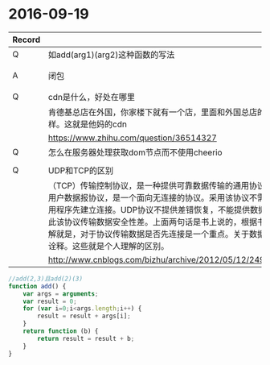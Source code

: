 # 2016-09-19

| Record |                                          |      |
| ------ | ---------------------------------------- | ---- |
| Q      | 如add(arg1)(arg2)这种函数的写法                  |      |
| A      | 闭包                                       | 如下   |
| Q      | cdn是什么，好处在哪里                             |      |
|        | 肯德基总店在外国，你家楼下就有一个店，里面和外国总店的东西一样。这就是他妈的cdn |      |
|        | https://www.zhihu.com/question/36514327  |      |
| Q      | 怎么在服务器处理获取dom节点而不使用cheerio               |      |
|        |                                          |      |
| Q      | UDP和TCP的区别                               |      |
|        | （TCP）传输控制协议，是一种提供可靠数据传输的通用协议。（UDP）用户数据报协议，是一个面向无连接的协议。采用该协议不需要两个应用程序先建立连接。UDP协议不提供差错恢复，不能提供数据重传，因此该协议传输数据安全性差。上面两句话是书上说的，根据书面意思理解就是，对于协议传输数据是否先连接是一个重点。关于数据安全性是诠释。这些就是个人理解的区别。 |      |
|        | http://www.cnblogs.com/bizhu/archive/2012/05/12/2497493.html |      |





```javascript
//add(2,3)且add(2)(3)
function add() {
	var args = arguments;
	var result = 0;
	for (var i=0;i<args.length;i++) {
		result = result + args[i];
	}
	return function (b) {
		return result = result + b;
	}
}
```

